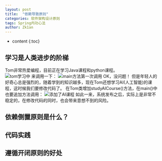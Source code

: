```yaml
---
layout: post
title:  "依赖导致原则"
categories: 软件架构设计原则
tags: Spring内功心法
author: Zk1an
---
```


* content
{:toc}

## 学习是人类进步的阶梯
Tom非常热爱编程，目前正在学习Java课程和python课程。   
![tom学习中](https://gitee.com/zhaokeyan/pic_repo/raw/master/uPic/%202020%2007%2011%2015%2054IDELXo.jpg)
来调用一下：
![main方法第一次调用](https://gitee.com/zhaokeyan/pic_repo/raw/master/uPic/%202020%2007%2011%2016%2002HqsDDd.jpg)
OK，没问题！
但是年轻人的好奇心总是强烈的，随着学到的知识越多，现在Tom还想学习AI(人工智能)的课程，这时候我们要修改代码了。
在Tom类增加studyAICourse()方法，在main()中也要追加方法调用：
![添加了AI课程](https://gitee.com/zhaokeyan/pic_repo/raw/master/uPic/%202020%2007%2011%2016%2013hbhxpY.jpg)
如此一来，系统发布之后，实际上是非常不稳定的，在修改代码的同时，也会带来意想不到的风险。
## 依赖倒置原则是什么？
  
## 代码实践

## 遵循开闭原则的好处

